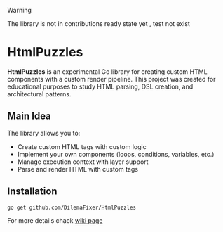 > [!WARNING]
> The library is not in contributions ready state yet , test not exist

# HtmlPuzzles

**HtmlPuzzles** is an experimental Go library for creating custom HTML components with a custom render pipeline. This project was created for educational purposes to study HTML parsing, DSL creation, and architectural patterns.

##  Main Idea

The library allows you to:
- Create custom HTML tags with custom logic
- Implement your own components (loops, conditions, variables, etc.)
- Manage execution context with layer support
- Parse and render HTML with custom tags

##  Installation

```bash
go get github.com/DilemaFixer/HtmlPuzzles
```

For more details chack [wiki page](https://github.com/DilemaFixer/HtmlPuzzles/wiki)
